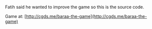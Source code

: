Fatih said he wanted to improve the game so this is the source code.

Game at: [http://cgds.me/baraa-the-game](http://cgds.me/baraa-the-game)
